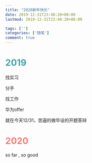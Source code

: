 ```yaml
---
title: "2020新年快乐"
date: 2019-12-31T23:48:20+08:00
lastmod: 2019-12-31T23:48:20+08:00

tags: ['']
categories: ['随笔']
comment: true
---
```


<!--more-->
# <font color=3BA4A6>2019</font>

找实习

分手

找工作

华为offer

就在今天12/31，苦逼的做毕设的开题答辩



# <font color=FC7970>2020</font>

so far , so good